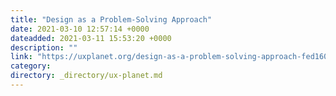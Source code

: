 ```yaml
---
title: "Design as a Problem-Solving Approach"
date: 2021-03-10 12:57:14 +0000
dateadded: 2021-03-11 15:53:20 +0000
description: ""
link: "https://uxplanet.org/design-as-a-problem-solving-approach-fed160e419c4?source=rss----819cc2aaeee0---4"
category:
directory: _directory/ux-planet.md
---
```

